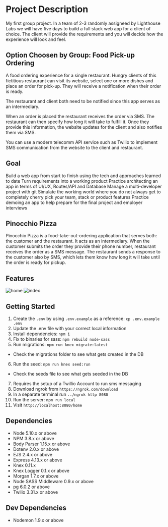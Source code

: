 # Project Description
My first group project. In a team of 2-3 randomly assigneed by Lighthouse Labs we will have five days to build a full stack web app for a client of choice. The client will provide the requirements and you will decide how the experience will look and feel.

## Option Choosen by Group: Food Pick-up Ordering
A food ordering experience for a single restaurant. Hungry clients of this fictitious restaurant can visit its website, select one or more dishes and place an order for pick-up. They will receive a notification when their order is ready.

The restaurant and client both need to be notified since this app serves as an intermediary.

When an order is placed the restaurant receives the order via SMS. The restaurant can then specify how long it will take to fulfill it. Once they provide this information, the website updates for the client and also notifies them via SMS.

You can use a modern telecomm API service such as Twilio to implement SMS communication from the website to the client and restaurant.

## Goal
Build a web app from start to finish using the tech and approaches learned to date
Turn requirements into a working product
Practice architecting an app in terms of UI/UX, Routes/API and Database
Manage a multi-developer project with git
Simulate the working world where you do not always get to completely cherry pick your team, stack or product features
Practice demoing an app to help prepare for the final project and employer interviews


## Pinocchio Pizza
Pinocchio Pizza is a food-take-out-ordering application that serves both: the customer and the restaurant. It acts as an intermediary. When the customer submits the order they provide their phone number, restaurant receives the order as a SMS message. The restaurant sends a response to the customer also by SMS, which lets them know how long it will take until the order is ready for pickup. 

## Features
![home](https://github.com/superskyy/food_ordering/blob/master/docs/home%20html.png?raw=true)
![index](https://github.com/superskyy/food_ordering/blob/master/docs/index%20html.png?raw=true)

## Getting Started

1. Create the `.env` by using `.env.example` as a reference: `cp .env.example .env`
2. Update the .env file with your correct local information
3. Install dependencies: `npm i`
4. Fix to binaries for sass: `npm rebuild node-sass`
5. Run migrations: `npm run knex migrate:latest`
  - Check the migrations folder to see what gets created in the DB
6. Run the seed: `npm run knex seed:run`
  - Check the seeds file to see what gets seeded in the DB
7. Requires the setup of a Twillio Account to run sms messaging
8. Download ngrok from `https://ngrok.com/download`
9. In a separate terminal run `../ngrok http 8080` 
10. Run the server: `npm run local`
11. Visit `http://localhost:8080/home`

## Dependencies

- Node 5.10.x or above
- NPM 3.8.x or above
- Body Parser 1.15.x or above
- Dotenv 2.0.x or above
- EJS 2.4.x or above
- Express 4.13.x or above 
- Knex 0.11.x
- Knex Logger 0.1.x or above
- Morgan 1.7.x or above
- Node SASS Middleware 0.9.x or above
- pg 6.0.2 or above
- Twilio 3.31.x or above

## Dev Dependencies
- Nodemon 1.9.x or above
